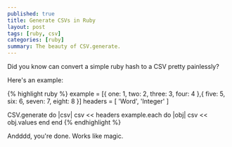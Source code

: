 ```yaml
---
published: true
title: Generate CSVs in Ruby
layout: post
tags: [ruby, csv]
categories: [ruby]
summary: The beauty of CSV.generate.
---
```

Did you know can convert a simple ruby hash to a CSV pretty painlessly? 

Here's an example:

{% highlight ruby %}
example = [{ one: 1, two: 2, three: 3, four: 4 },{ five: 5, six: 6, seven: 7, eight: 8 }]
headers = [ 'Word', 'Integer' ]

CSV.generate do |csv|
  csv << headers
  example.each do |obj|
    csv << obj.values
  end
end
{% endhighlight %}

Andddd, you're done. Works like magic. 
